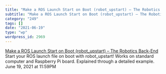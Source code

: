 ```yaml
---
title: "Make a ROS Launch Start on Boot (robot_upstart) – The Robotics Back-End"
subtitle: "Make a ROS Launch Start on Boot (robot_upstart) – The Robotics Back-End"
category: "249"
tags: []
date: "2021-06-19"
type: "wp"
wordpress_id: 2969
---
```

[ Make a ROS Launch Start on Boot (robot_upstart) – The Robotics Back-End](https://roboticsbackend.com/make-ros-launch-start-on-boot-with-robot_upstart/)
 Start your ROS launch file on boot with robot_upstart! Works on standard computer and Raspberry Pi board. Explained through a detailed example.
June 19, 2021 at 11:59PM